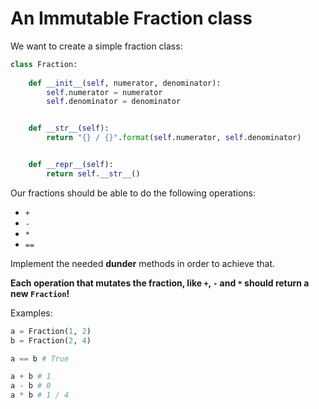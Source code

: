 # An Immutable Fraction class

We want to create a simple fraction class:

```python
class Fraction:
  
    def __init__(self, numerator, denominator):
        self.numerator = numerator
        self.denominator = denominator


    def __str__(self):
        return "{} / {}".format(self.numerator, self.denominator)


    def __repr__(self):
        return self.__str__()
```

Our fractions should be able to do the following operations:

* `+`
* `-`
* `*`
* `==`

Implement the needed **dunder** methods in order to achieve that.

**Each operation that mutates the fraction, like `+`, `-` and `*` should return a new `Fraction`!**

Examples:

```python
a = Fraction(1, 2)
b = Fraction(2, 4)

a == b # True

a + b # 1
a - b # 0
a * b # 1 / 4
```



